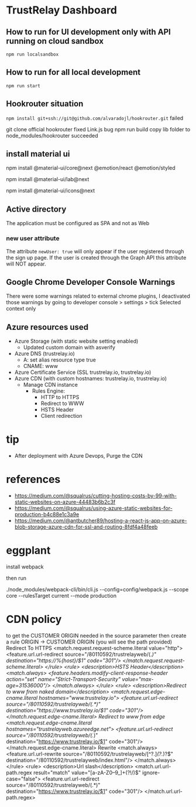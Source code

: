#  TrustRelay Dashboard


## How to run for UI development only with API running on cloud sandbox

`npm run localsandbox`

## How to run for all local development

`npm run start`

## Hookrouter situation

`npm install git+ssh://git@github.com/alvaradojl/hookrouter.git` failed

git clone official hookrouter
fixed Link.js bug
npm run build
copy lib folder to node_modules/hookrouter succeeded

## install material ui

npm install @material-ui/core@next @emotion/react @emotion/styled

npm install @material-ui/lab@next

npm install @material-ui/icons@next


## Active directory

The application must be configured as SPA and not as Web

### new user attribute

The attribute `newUser: true` will only appear if the user registered through the sign up page.
If the user is created through the Graph API this attribute will NOT appear.

## Google Chrome Developer Console Warnings

There were some warnings related to external chrome plugins,
I deactivated those warnings by going to developer console > settings > tick Selected context only


## Azure resources used
- Azure Storage (with static website setting enabled)
  - Updated custom domain with asverify
- Azure DNS (trustrelay.io)
  - A: set alias resource type true
  - CNAME: www
- Azure Certificate Service (SSL trustrelay.io, trustrelay.io)
- Azure CDN (with custom hostnames: trustrelay.io, trustrelay.io)
  - Manage CDN instance
    - Rules Engine:
      - HTTP to HTTPS
      - Redirect to WWW
      - HSTS Header
      - Client redirection

# tip
- After deployment with Azure Devops, Purge the CDN

# references
- https://medium.com/@squalrus/cutting-hosting-costs-by-99-with-static-websites-on-azure-44483b6b2c3f
- https://medium.com/@squalrus/using-azure-static-websites-for-production-b4c88e1c3a9e
- https://medium.com/@antbutcher89/hosting-a-react-js-app-on-azure-blob-storage-azure-cdn-for-ssl-and-routing-8fdf4a48feeb


# eggplant

install webpack

then run

 ./node_modules/webpack-cli/bin/cli.js --config=config/webpack.js --scope core --rulesTarget current --mode production




# CDN policy

to get the CUSTOMER ORIGIN needed in the source parameter then create a rule ORIGIN -> CUSTOMER ORIGIN (you will see the path provided)
<policy>
    <rules>
        <rule>
            <description>Redirect To HTTPS</description>
            <match.request.request-scheme.literal value="http">
                <feature.url.url-redirect source="/80110592/trustrelayweb/(.*)" destination="https://%{host}/$1" code="301"/>
            </match.request.request-scheme.literal>
        </rule>
        <rule>
            <description>HSTS Header</description>
            <match.always>
                <feature.headers.modify-client-response-header action="set" name="Strict-Transport-Security" value="max-age=31536000"/>
            </match.always>
        </rule>
        <rule>
            <description>Redirect to www from naked domain</description>
            <match.request.edge-cname.literal hostnames="www.trustrelay.io">
                <feature.url.url-redirect source="/80110592/trustrelayweb/(.*)" destination="https://www.trustrelay.io/$1" code="301"/>
            </match.request.edge-cname.literal>
        </rule>
        <rule>
            <description>Redirect to www from edge</description>
            <match.request.edge-cname.literal hostnames="trustrelayweb.azureedge.net">
                <feature.url.url-redirect source="/80110592/trustrelayweb/(.*)" destination="https://www.trustrelay.io/$1" code="301"/>
            </match.request.edge-cname.literal>
        </rule>
        <rule>
            <description>Rewrite</description>
            <match.always>
                <feature.url.url-rewrite source="/80110592/trustrelayweb/[^?.]*(\?.*)?$" destination="/80110592/trustrelayweb/index.html"/>
            </match.always>
        </rule>
        <rule>
            <description>Url slash</description>
            <match.url.url-path.regex result="match" value="[a-zA-Z0–9_]+(?!/)$" ignore-case="false">
                <feature.url.url-redirect source="/80110592/trustrelayweb/(.*)" destination="https://www.trustrelay.io/$1" code="301"/>
            </match.url.url-path.regex>
        </rule>
    </rules>
</policy>